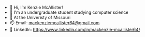 - 👋 Hi, I’m Kenzie McAllister!
- 👀 I'm an undergraduate student studying computer science
- 🌱 At the Univeristy of Missouri
- 📫 Email: mackenziemcallister64@gmail.com
- 📱 LinkedIn: https://www.linkedin.com/in/mackenzie-mcallister64/
